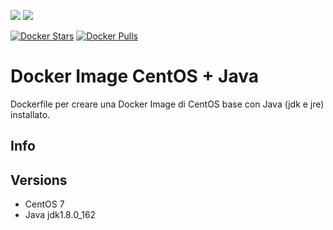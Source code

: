 [![](https://images.microbadger.com/badges/image/scolagreco/centos-java.svg)](https://microbadger.com/images/scolagreco/centos-java "Get your own image badge on microbadger.com") 
[![](https://images.microbadger.com/badges/commit/scolagreco/centos-java.svg)](https://microbadger.com/images/scolagreco/centos-java "Get your own commit badge on microbadger.com")

[![Docker Stars](https://img.shields.io/docker/stars/scolagreco/centos-java.svg)](https://hub.docker.com/r/scolagreco/centos-java/)
[![Docker Pulls](https://img.shields.io/docker/pulls/scolagreco/centos-java.svg)](https://hub.docker.com/r/scolagreco/centos-java/)

# Docker Image CentOS + Java

Dockerfile per creare una Docker Image di CentOS base con Java (jdk e jre) installato.

## Info


## Versions

- CentOS 7
- Java jdk1.8.0_162
